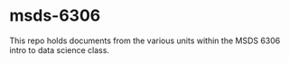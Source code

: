 # msds-6306

This repo holds documents from the various units within the MSDS 6306 intro to data science class. 
